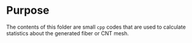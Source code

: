 # Purpose

The contents of this folder are small `cpp` codes that are used to calculate statistics about the generated fiber or CNT mesh.